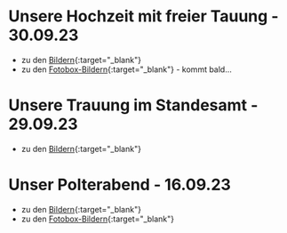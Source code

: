 # Unsere Hochzeit mit freier Tauung - 30.09.23
- zu den [Bildern](https://drive.filen.io/f/530705f4-920c-41a6-9a22-214545540155#uZAoFcWltJecMn5Zn9hKXBLbHz7vz4Xd){:target="_blank"}
- zu den [Fotobox-Bildern](){:target="_blank"} - kommt bald...

# Unsere Trauung im Standesamt - 29.09.23
- zu den [Bildern](https://drive.filen.io/f/610ada4c-95ea-4f84-a6d7-8e0a2d4afa35#pTg7SBMfKizJD5FYlcvRCNz4kUfApPjs){:target="_blank"}

# Unser Polterabend - 16.09.23
- zu den [Bildern](https://drive.filen.io/f/0de0e993-cbd9-4067-ad5f-f10342aebbd3#btA1zbrGG1vHrsiMjGUFh1kDJC0vPoq6){:target="_blank"}
- zu den [Fotobox-Bildern](https://fotoshare.co/e/lgzaBPWkZa3l1Xd0O7uur){:target="_blank"}

